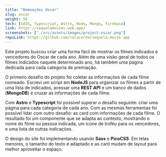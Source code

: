 ```yaml
---
title: "Nomeações Oscar"
slug: oscar
weight: 50
tech: [SASS, Typescript, Astro, Node, Mongo, Firebase]
link: https://sequelamovies.web.app/
screenshots: ["./src/assets/images/project-oscar.png"]
repoLink: https://github.com/ralacerda/sequela-movie-app
---
```


Este projeto buscou criar uma forma fácil de mostrar os filmes indicados e vencedores do Oscar de cada ano. Além de uma visão geral de todos os filmes indicados naquele determinado ano, há também uma página dedicada para cada categoria de premiação.

O primeiro desafio do projeto foi coletar as informações de cada filme nomeado. Escrevi um script em **NodeJS** para organizar os filmes a partir de uma lista de indicados, acessar uma **REST API** e um banco de dados (**MongoDB**) e cruzar as informações de cada filme.

Com **Astro** e **Typescript** foi possível superar o desafio seguinte: criar uma página para cada categoria de cada ano. Com as mesmas ferramentas foi possível lidar com outro desafio: as card com informações de cada filme. O resultado foi um componente que se adapta ao contexto, mostrando o nome do filme ou pessoa indicada, um ícone de troféu para os vencedores, e uma lista de outras indicações.

O design do site foi implementando usando **Sass** e **PicoCSS**. Em telas menores, o tamanho do texto é adaptado e as card mudam de layout para melhor aproveitar o espaço.
